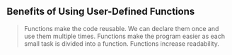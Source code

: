 ## Benefits of Using User-Defined Functions
> Functions make the code reusable. We can declare them once and use them multiple times.
> Functions make the program easier as each small task is divided into a function.
> Functions increase readability.
